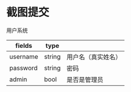 # 截图提交

用户系统

| fields   | type   |                    |
| -------- | ------ | ------------------ |
| username | string | 用户名（真实姓名） |
| password | string | 密码               |
| admin    | bool   | 是否是管理员       |


